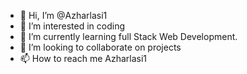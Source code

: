 - 👋 Hi, I’m @Azharlasi1
- 👀 I’m interested in coding
- 🌱 I’m currently learning full Stack Web Development.
- 💞️ I’m looking to collaborate on projects
- 📫 How to reach me Azharlasi1

<!---
Azharlasi1/Azharlasi1 is a ✨ special ✨ repository because its `README.md` (this file) appears on your GitHub profile.
You can click the Preview link to take a look at your changes.
--->
